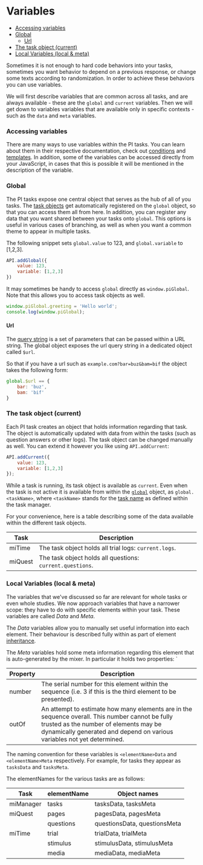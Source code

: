 # Variables

<!-- START doctoc generated TOC please keep comment here to allow auto update -->
<!-- DON'T EDIT THIS SECTION, INSTEAD RE-RUN doctoc TO UPDATE -->


- [Accessing variables](#accessing-variables)
- [Global](#global)
    - [Url](#url)
- [The task object (current)](#the-task-object-current)
- [Local Variables (local & meta)](#local-variables-local-&-meta)

<!-- END doctoc generated TOC please keep comment here to allow auto update -->

Sometimes it is not enough to hard code behaviors into your tasks, 
sometimes you want behavior to depend on a previous response,
or change some texts according to randomization.
In order to achieve these behaviors you can use variables.

We will first describe variables that are common across all tasks, and are always available - these are the `global` and `current` variables.
Then we will get down to variables variables that are available only in specific contexts - such as the `data` and `meta` variables.

### Accessing variables
There are many ways to use variables within the PI tasks.
You can learn about them in their respective documentation, check out [conditions](mixer.html#conditions) and [templates](templates.html).
In addition, some of the variables can be accessed directly from your JavaScript, in cases that this is possible it will be mentioned in the description of the variable.

### Global
The PI tasks expose one central object that serves as the hub of all of you tasks.
The [task objects][current] get automatically registered on the `global` object, so that you can access them all from here.
In addition, you can register any data that you want shared between your tasks onto `global`.
This options is useful in various cases of branching, as well as when you want a common theme to appear in multiple tasks.

The following snippet sets `global.value` to 123, and `global.variable` to [1,2,3].

```javascript
API.addGlobal({
    value: 123,
    variable: [1,2,3]
})
```

It may sometimes be handy to access `global` directly as `window.piGlobal`.
Note that this allows you to access task objects as well.

```javascript
window.piGlobal.greeting = 'Hello world';
console.log(window.piGlobal);
```

#### Url
The [query string](https://en.wikipedia.org/wiki/Query_string) is a set of parameters that can be passed within a URL string.
The global object exposes the url query string in a dedicated object called `$url`.

So that if you have a url such as `example.com?bar=buz&bam=bif` the object takes the following form:

```javascript
global.$url == {
    bar: 'buz',
    bam: 'bif'
}
```

### The task object (current)
[current]: #the-task-object-current

Each PI task creates an object that holds information regarding that task.
The object is automatically updated with data from within the tasks (such as question answers or other logs).
The task object can be changed manually as well.
You can extend it however you like using `API.addCurrent`:

```javascript
API.addCurrent({
    value: 123,
    variable: [1,2,3]
});
```

While a task is running, its task object is available as `current`.
Even when the task is not active it is available from within the [`global`](#global) object, as `global.<taskName>`, 
where `<taskName>` stands for the [task name](../manager/API.html#tasks) as defined within the task manager.

For your convenience, here is a table describing some of the data available within the different task objects.

Task    | Description
------- | -----------
miTime     | The task object holds all trial logs: `current.logs`.
miQuest | The task object holds all questions: `current.questions`.

### Local Variables (local & meta)
The variables that we've discussed so far are relevant for whole tasks or even whole studies.
We now approach variables that have a narrower scope: they have to do with specific elements within your task.
These variables are called *Data* and *Meta*. 

The *Data* variables allow you to manually set useful information into each element. 
Their behaviour is described fully within as part of element [inheritance](./inheritance.html#data).

The *Meta* variables hold some meta information regarding this element that is auto-generated by the mixer.
In particular it holds two properties: `

Property    | Description  
----------- | -----------
number      | The serial number for this element within the sequence (i.e. 3 if this is the third element to be presented).
outOf       | An attempt to estimate how many elements are in the sequence overall. This number cannot be fully trusted as the number of elements may be dynamically generated and depend on various variables not yet determined.

The naming convention for these variables is `<elementName>Data` and `<elementName>Meta` respectively.
For example, for tasks they appear as `tasksData` and `tasksMeta`. 

The elementNames for the various tasks are as follows:

Task        | elementName | Object names
----------- | ----------- | ------------
miManager   | tasks       | tasksData, tasksMeta
miQuest     | pages       | pagesData, pagesMeta
            | questions   | questionsData, questionsMeta
miTime    | trial       | trialData, trialMeta
            | stimulus    | stimulusData, stimulusMeta
            | media       | mediaData, mediaMeta
